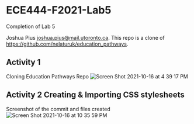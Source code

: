 # ECE444-F2021-Lab5
Completion of Lab 5

Joshua Pius joshua.pius@mail.utoronto.ca. 
This repo is a clone of https://github.com/nelaturuk/education_pathways.

## Activity 1
Cloning Education Pathways Repo
![Screen Shot 2021-10-16 at 4 39 17 PM](https://user-images.githubusercontent.com/49081873/137601578-48edd934-00da-401f-ad96-6e4f86e5acd9.png)

## Activity 2 Creating & Importing CSS stylesheets

Screenshot of the commit and files created
![Screen Shot 2021-10-16 at 10 35 59 PM](https://user-images.githubusercontent.com/49081873/137608399-3396f101-d6e9-41a3-8acf-6034404e570c.png)

